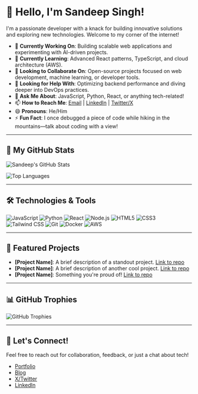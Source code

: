 # 👋 Hello, I'm Sandeep Singh!

I'm a passionate developer with a knack for building innovative solutions and exploring new technologies. Welcome to my corner of the internet!

- 🔭 **Currently Working On**: Building scalable web applications and experimenting with AI-driven projects.
- 🌱 **Currently Learning**: Advanced React patterns, TypeScript, and cloud architecture (AWS).
- 👯 **Looking to Collaborate On**: Open-source projects focused on web development, machine learning, or developer tools.
- 🤔 **Looking for Help With**: Optimizing backend performance and diving deeper into DevOps practices.
- 💬 **Ask Me About**: JavaScript, Python, React, or anything tech-related!
- 📫 **How to Reach Me**: [Email](mailto:your.email@example.com) | [LinkedIn](https://www.linkedin.com/in/your-profile) | [Twitter/X](https://x.com/your-profile)
- 😄 **Pronouns**: He/Him
- ⚡ **Fun Fact**: I once debugged a piece of code while hiking in the mountains—talk about coding with a view!

---

## 🚀 My GitHub Stats

![Sandeep's GitHub Stats](https://github-readme-stats.vercel.app/api?username=Sandeep-singh-99&show_icons=true&theme=radical&hide_border=true)

![Top Languages](https://github-readme-stats.vercel.app/api/top-langs/?username=Sandeep-singh-99&layout=compact&theme=radical&hide_border=true)

---

## 🛠️ Technologies & Tools

![JavaScript](https://img.shields.io/badge/JavaScript-323330?style=for-the-badge&logo=javascript&logoColor=F7DF1E)
![Python](https://img.shields.io/badge/Python-3776AB?style=for-the-badge&logo=python&logoColor=white)
![React](https://img.shields.io/badge/React-20232A?style=for-the-badge&logo=react&logoColor=61DAFB)
![Node.js](https://img.shields.io/badge/Node.js-339933?style=for-the-badge&logo=nodedotjs&logoColor=white)
![HTML5](https://img.shields.io/badge/HTML5-E34F26?style=for-the-badge&logo=html5&logoColor=white)
![CSS3](https://img.shields.io/badge/CSS3-1572B6?style=for-the-badge&logo=css3&logoColor=white)
![Tailwind CSS](https://img.shields.io/badge/Tailwind_CSS-38B2AC?style=for-the-badge&logo=tailwind-css&logoColor=white)
![Git](https://img.shields.io/badge/Git-F05032?style=for-the-badge&logo=git&logoColor=white)
![Docker](https://img.shields.io/badge/Docker-2496ED?style=for-the-badge&logo=docker&logoColor=white)
![AWS](https://img.shields.io/badge/AWS-232F3E?style=for-the-badge&logo=amazonaws&logoColor=white)

---

## 🌟 Featured Projects

- **[Project Name]**: A brief description of a standout project. [Link to repo](#)
- **[Project Name]**: A brief description of another cool project. [Link to repo](#)
- **[Project Name]**: Something you're proud of! [Link to repo](#)

---

## 📊 GitHub Trophies

![GitHub Trophies](https://github-profile-trophy.vercel.app/?username=Sandeep-singh-99&theme=radical&no-frame=true)

---

## 🤝 Let's Connect!

Feel free to reach out for collaboration, feedback, or just a chat about tech!  
- [Portfolio](#)  
- [Blog](#)  
- [X/Twitter](https://x.com/your-profile)  
- [LinkedIn](https://www.linkedin.com/in/your-profile)
